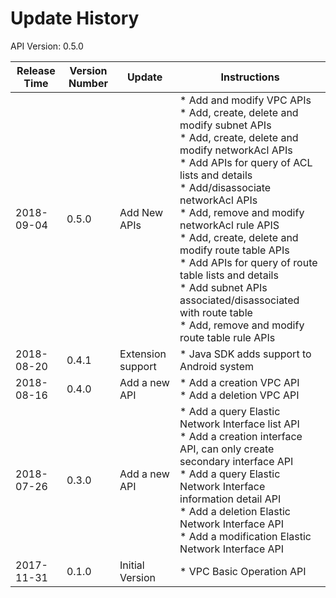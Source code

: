 # Update History #
API Version: 0.5.0

|Release Time|Version Number| Update |Instructions|
|---|---|---|---|
|2018-09-04|0.5.0|Add New APIs|* Add and modify VPC APIs<br>* Add, create, delete and modify subnet APIs<br>* Add, create, delete and modify networkAcl APIs<br>* Add APIs for query of ACL lists and details<br>* Add/disassociate networkAcl APIs<br>* Add, remove and modify networkAcl rule APIS<br>* Add, create, delete and modify route table APIs<br>* Add APIs for query of route table lists and details<br>* Add subnet APIs associated/disassociated with route table<br>* Add, remove and modify route table rule APIs|
|2018-08-20|0.4.1|Extension support|* Java SDK adds support to Android system|
|2018-08-16|0.4.0|Add a new API|* Add a creation VPC API<br>* Add a deletion VPC API|
|2018-07-26|0.3.0|Add a new API|* Add a query Elastic Network Interface list API <br>* Add a creation interface API, can only create secondary interface API<br>* Add a query Elastic Network Interface information detail API<br>* Add a deletion Elastic Network Interface API<br>* Add a modification Elastic Network Interface API|
|2017-11-31|0.1.0|Initial Version|* VPC Basic Operation API|
